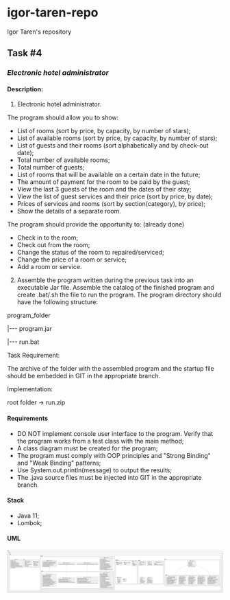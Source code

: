 # igor-taren-repo
Igor Taren's repository
## Task #4

### _Electronic hotel administrator_

#### Description:

1.	Electronic hotel administrator.

The program should allow you to show:

- List of rooms (sort by price,  by capacity, by number of stars);
- List of available rooms (sort by price, by capacity, by number of stars);
- List of guests and their rooms (sort alphabetically and by check-out date);
- Total number of available rooms;
- Total number of guests;
- List of rooms that will be available on a certain date in the future;
- The amount of payment for the room to be paid by the guest;
- View the last 3 guests of the room and the dates of their stay;
- View the list of guest services and their price (sort by price, by date);
- Prices of services and rooms (sort by section(category), by price);
- Show the details of a separate room.

The program should provide the opportunity to: (already done)

- Check in to the room;
- Check out from the room;
- Change the status of the room to repaired/serviced;
- Change the price of a room or service;
- Add a room or service.

2. Assemble the program written during the previous task into an executable Jar file. 
   Assemble the catalog of the finished program and create .bat/.sh the file to run the program. 
   The program directory should have the following structure:

program_folder

|--- program.jar

|--- run.bat

Task Requirement:

The archive of the folder with the assembled program and the startup file should be embedded in GIT in the appropriate branch.

Implementation:

root folder -> run.zip

#### Requirements

- DO NOT implement console user interface to the program. Verify that the program works from a test class with the main method;
- A class diagram must be created for the program;
- The program must comply with OOP principles and "Strong Binding" and "Weak Binding" patterns;
- Use System.out.println(message) to output the results;
- The .java source files must be injected into GIT in the appropriate branch.

#### Stack

- Java 11;
- Lombok;

#### UML

![TASK_4.png](TASK_4.png)
